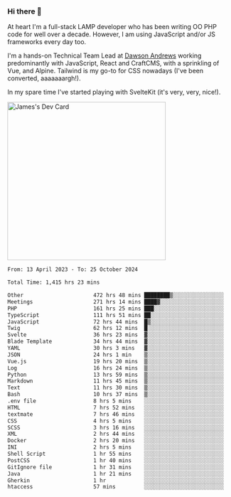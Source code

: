 ### Hi there 👋

<!--
**JamesNock/JamesNock** is a ✨ _special_ ✨ repository because its `README.md` (this file) appears on your GitHub profile.

Here are some ideas to get you started:

- 🔭 I’m currently working on ...
- 🌱 I’m currently learning ...
- 👯 I’m looking to collaborate on ...
- 🤔 I’m looking for help with ...
- 💬 Ask me about ...
- 📫 How to reach me: ...
- 😄 Pronouns: ...
- ⚡ Fun fact: ...
-->
At heart I'm a full-stack LAMP developer who has been writing OO PHP code for well over a decade. However, I am using JavaScript and/or JS frameworks every day too.

I'm a hands-on Technical Team Lead at [Dawson Andrews](https://www.dawsonandrews.com/) working predominantly with JavaScript, React and CraftCMS, with a sprinkling of Vue, and Alpine. Tailwind is my go-to for CSS nowadays (I've been converted, aaaaaaargh!).

In my spare time I've started playing with SvelteKit (it's very, very, nice!).

<a href="https://app.daily.dev/h2onock"><img src="https://api.daily.dev/devcards/v2/XQraFlxE3JPWOlcSuOB2K.png?type=default&r=18u" width="356" alt="James's Dev Card"/></a>

<!--START_SECTION:waka-->

```txt
From: 13 April 2023 - To: 25 October 2024

Total Time: 1,415 hrs 23 mins

Other                      472 hrs 48 mins ████████▒░░░░░░░░░░░░░░░░   33.41 %
Meetings                   271 hrs 14 mins ████▓░░░░░░░░░░░░░░░░░░░░   19.17 %
PHP                        161 hrs 25 mins ███░░░░░░░░░░░░░░░░░░░░░░   11.41 %
TypeScript                 111 hrs 51 mins ██░░░░░░░░░░░░░░░░░░░░░░░   07.90 %
JavaScript                 72 hrs 44 mins  █▒░░░░░░░░░░░░░░░░░░░░░░░   05.14 %
Twig                       62 hrs 12 mins  █░░░░░░░░░░░░░░░░░░░░░░░░   04.40 %
Svelte                     36 hrs 23 mins  ▓░░░░░░░░░░░░░░░░░░░░░░░░   02.57 %
Blade Template             34 hrs 44 mins  ▓░░░░░░░░░░░░░░░░░░░░░░░░   02.45 %
YAML                       30 hrs 3 mins   ▓░░░░░░░░░░░░░░░░░░░░░░░░   02.12 %
JSON                       24 hrs 1 min    ▒░░░░░░░░░░░░░░░░░░░░░░░░   01.70 %
Vue.js                     19 hrs 20 mins  ▒░░░░░░░░░░░░░░░░░░░░░░░░   01.37 %
Log                        16 hrs 24 mins  ▒░░░░░░░░░░░░░░░░░░░░░░░░   01.16 %
Python                     13 hrs 59 mins  ▒░░░░░░░░░░░░░░░░░░░░░░░░   00.99 %
Markdown                   11 hrs 45 mins  ▒░░░░░░░░░░░░░░░░░░░░░░░░   00.83 %
Text                       11 hrs 30 mins  ▒░░░░░░░░░░░░░░░░░░░░░░░░   00.81 %
Bash                       10 hrs 37 mins  ▒░░░░░░░░░░░░░░░░░░░░░░░░   00.75 %
.env file                  8 hrs 5 mins    ░░░░░░░░░░░░░░░░░░░░░░░░░   00.57 %
HTML                       7 hrs 52 mins   ░░░░░░░░░░░░░░░░░░░░░░░░░   00.56 %
textmate                   7 hrs 46 mins   ░░░░░░░░░░░░░░░░░░░░░░░░░   00.55 %
CSS                        4 hrs 5 mins    ░░░░░░░░░░░░░░░░░░░░░░░░░   00.29 %
SCSS                       3 hrs 16 mins   ░░░░░░░░░░░░░░░░░░░░░░░░░   00.23 %
XML                        2 hrs 44 mins   ░░░░░░░░░░░░░░░░░░░░░░░░░   00.19 %
Docker                     2 hrs 20 mins   ░░░░░░░░░░░░░░░░░░░░░░░░░   00.17 %
INI                        2 hrs 5 mins    ░░░░░░░░░░░░░░░░░░░░░░░░░   00.15 %
Shell Script               1 hr 55 mins    ░░░░░░░░░░░░░░░░░░░░░░░░░   00.14 %
PostCSS                    1 hr 40 mins    ░░░░░░░░░░░░░░░░░░░░░░░░░   00.12 %
GitIgnore file             1 hr 31 mins    ░░░░░░░░░░░░░░░░░░░░░░░░░   00.11 %
Java                       1 hr 21 mins    ░░░░░░░░░░░░░░░░░░░░░░░░░   00.10 %
Gherkin                    1 hr            ░░░░░░░░░░░░░░░░░░░░░░░░░   00.07 %
htaccess                   57 mins         ░░░░░░░░░░░░░░░░░░░░░░░░░   00.07 %
```

<!--END_SECTION:waka-->
